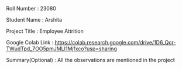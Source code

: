 Roll Number       :   23080

Student Name      :   Arshita

Project Title     :   Employee Attrition

Google Colab Link :   https://colab.research.google.com/drive/1D6_Qcr-TWudTpd_7OO5pmJMLI1Mjfxco?usp=sharing

Summary(Optional) :   All the observations are mentioned in the project 
